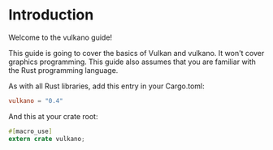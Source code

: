 # Introduction

Welcome to the vulkano guide!

This guide is going to cover the basics of Vulkan and vulkano. It won't cover graphics programming.
This guide also assumes that you are familiar with the Rust programming language.

As with all Rust libraries, add this entry in your Cargo.toml:

```toml
vulkano = "0.4"
```

And this at your crate root:

```rust
#[macro_use]
extern crate vulkano;
```